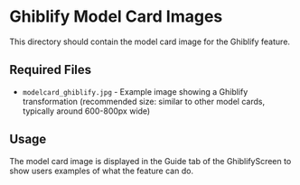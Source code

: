 # Ghiblify Model Card Images

This directory should contain the model card image for the Ghiblify feature.

## Required Files

- `modelcard_ghiblify.jpg` - Example image showing a Ghiblify transformation (recommended size: similar to other model cards, typically around 600-800px wide)

## Usage

The model card image is displayed in the Guide tab of the GhiblifyScreen to show users examples of what the feature can do.


